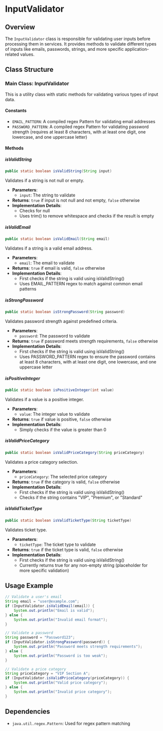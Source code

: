 # InputValidator

## Overview
The `InputValidator` class is responsible for validating user inputs before processing them in services. It provides methods to validate different types of inputs like emails, passwords, strings, and more specific application-related values.

## Class Structure

### Main Class: InputValidator
This is a utility class with static methods for validating various types of input data.

#### Constants
- `EMAIL_PATTERN`: A compiled regex Pattern for validating email addresses
- `PASSWORD_PATTERN`: A compiled regex Pattern for validating password strength (requires at least 8 characters, with at least one digit, one lowercase, and one uppercase letter)

#### Methods

##### isValidString
```java
public static boolean isValidString(String input)
```
Validates if a string is not null or empty.

- **Parameters**:
  - `input`: The string to validate
- **Returns**: `true` if input is not null and not empty, `false` otherwise
- **Implementation Details**:
  - Checks for null
  - Uses trim() to remove whitespace and checks if the result is empty

##### isValidEmail
```java
public static boolean isValidEmail(String email)
```
Validates if a string is a valid email address.

- **Parameters**:
  - `email`: The email to validate
- **Returns**: `true` if email is valid, `false` otherwise
- **Implementation Details**:
  - First checks if the string is valid using isValidString()
  - Uses EMAIL_PATTERN regex to match against common email patterns

##### isStrongPassword
```java
public static boolean isStrongPassword(String password)
```
Validates password strength against predefined criteria.

- **Parameters**:
  - `password`: The password to validate
- **Returns**: `true` if password meets strength requirements, `false` otherwise
- **Implementation Details**:
  - First checks if the string is valid using isValidString()
  - Uses PASSWORD_PATTERN regex to ensure the password contains at least 8 characters, with at least one digit, one lowercase, and one uppercase letter

##### isPositiveInteger
```java
public static boolean isPositiveInteger(int value)
```
Validates if a value is a positive integer.

- **Parameters**:
  - `value`: The integer value to validate
- **Returns**: `true` if value is positive, `false` otherwise
- **Implementation Details**:
  - Simply checks if the value is greater than 0

##### isValidPriceCategory
```java
public static boolean isValidPriceCategory(String priceCategory)
```
Validates a price category selection.

- **Parameters**:
  - `priceCategory`: The selected price category
- **Returns**: `true` if the category is valid, `false` otherwise
- **Implementation Details**:
  - First checks if the string is valid using isValidString()
  - Checks if the string contains "VIP", "Premium", or "Standard"

##### isValidTicketType
```java
public static boolean isValidTicketType(String ticketType)
```
Validates ticket type.

- **Parameters**:
  - `ticketType`: The ticket type to validate
- **Returns**: `true` if the ticket type is valid, `false` otherwise
- **Implementation Details**:
  - First checks if the string is valid using isValidString()
  - Currently returns true for any non-empty string (placeholder for more specific validation)

## Usage Example
```java
// Validate a user's email
String email = "user@example.com";
if (InputValidator.isValidEmail(email)) {
    System.out.println("Email is valid");
} else {
    System.out.println("Invalid email format");
}

// Validate a password
String password = "Password123";
if (InputValidator.isStrongPassword(password)) {
    System.out.println("Password meets strength requirements");
} else {
    System.out.println("Password is too weak");
}

// Validate a price category
String priceCategory = "VIP Section A";
if (InputValidator.isValidPriceCategory(priceCategory)) {
    System.out.println("Valid price category");
} else {
    System.out.println("Invalid price category");
}
```

## Dependencies
- `java.util.regex.Pattern`: Used for regex pattern matching
